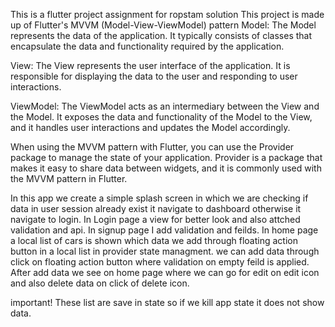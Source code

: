 This is a flutter project assignment for ropstam solution
This project is made up of Flutter's MVVM (Model-View-ViewModel) pattern
Model: The Model represents the data of the application. It typically consists of classes that encapsulate the data and functionality required by the application.

View: The View represents the user interface of the application. It is responsible for displaying the data to the user and responding to user interactions.

ViewModel: The ViewModel acts as an intermediary between the View and the Model. It exposes the data and functionality of the Model to the View, and it handles user interactions and updates the Model accordingly.

When using the MVVM pattern with Flutter, you can use the Provider package to manage the state of your application. Provider is a package that makes it easy to share data between widgets, and it is commonly used with the MVVM pattern in Flutter.

In this app we create a simple splash screen in which we are checking if data in user session already exist it navigate to dashboard otherwise it navigate to login.
In Login page a view for better look and also attched validation and api.
In signup page I add validation and feilds.
In home page a local list of cars is shown which data we add through floating action button in a local list in provider state managment.
we can add data through click on floating action button where validation on empty feild is applied.
After add data we see on home page where we can go for edit on edit icon and also delete data on click of delete icon.

important!
These list are save in state so if we kill app state it does not show data.
